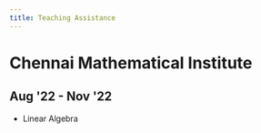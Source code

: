 ```yaml
---
title: Teaching Assistance
---
```

# Chennai Mathematical Institute

## Aug '22 - Nov '22
- Linear Algebra